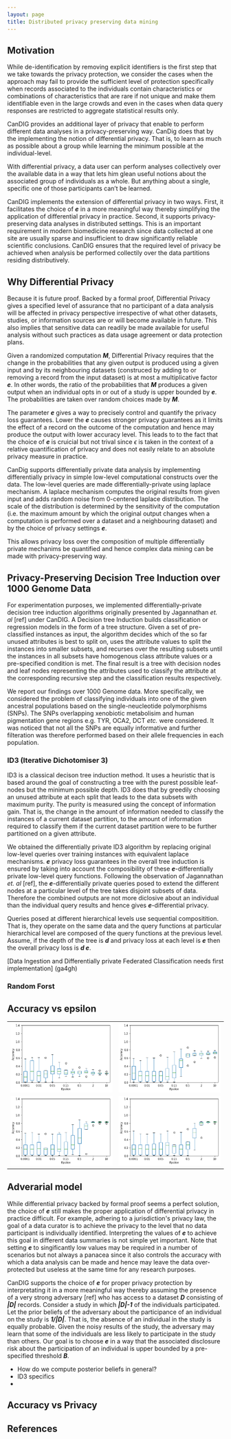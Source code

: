 ```yaml
---
layout: page
title: Distributed privacy preserving data mining
---
```





## Motivation
While de-identification by removing explicit identifiers is the first step that we take towards the privacy protection, we consider the cases when the approach may fail to provide the sufficient level of protection specifically when records associated to the individuals contain characteristics or combinations of characteristics that are rare if not unique and make them identifiable even in the large crowds and even in the cases when data query responses are restricted to aggregate statistical results only.

CanDIG provides an additional layer of privacy that enable to perform different data analyses in a privacy-preserving way. CanDig does that by the implementing the notion of differential privacy. That is, to learn as much as possible about a group while learning the minimum possible at the individual-level. 

With differential privacy, a data user can perform analyses collectively over the available data in a way that lets him glean useful notions about the associated group of individuals as a whole. But anything about a single, specific one of those participants can’t be learned.

CanDIG implements the extension of differential privacy in two ways. First, it facilitates the choice of **_e_** in a more meaningful way thereby simplifying the application of differential privacy in practice. Second, it supports privacy-preserving data analyses in distributed settings. This is an important requirement in modern biomedicine research since data collected at one site are usually sparse and insufficient to draw significantly reliable scientific conclusions. CanDIG ensures that the required level of privacy be achieved when analysis be performed collectily over the data partitions residing distributively.   

## Why Differential Privacy
Because it is future proof. Backed by a formal proof, Differential Privacy gives a specified level of assurance that no participant of a data analysis will be affected in privacy perspective irrespective of what other datasets, studies, or information sources are or will become available in future. This also implies that sensitive data can readily be made available for useful analysis without such practices as data usage agreement or data protection plans.      

Given a randomized computation **_M_**, Differential Privacy requires that the change in the probabilities that any given output is produced using a given input and by its neighbouring datasets (construced by adding to or removing a record from the input dataset) is at most a multiplicative factor **_e_**. In other words, the ratio of the probabilities that **_M_** produces a given output when an individual opts in or out of a study is upper bounded by **_e_**. The probabilities are taken over random choices made by **_M_**. 

The parameter **_e_** gives a way to precisely control and quantify the privacy loss guarantees. Lower the **_e_** causes stronger privacy guarantees as it limits the effect of a record  on the outcome of the computation and hence may produce the output with lower accuracy level. This leads to to the fact that the choice of **_e_** is cruicial but not trival since $\epsilon$ is taken in the context of a relative quantification of privacy and does not easily relate to an absolute privacy measure in practice. 

CanDig supports differentially private data analysis by implementing differentially privacy in simple low-level computational constructs over the data. The low-level queries are made differentially-private using laplace mechanism. A laplace mechanism computes the original results from given input and adds random noise from 0-centered laplace distribution. The scale of the distribution is determined by the sensitivity of the computation (i.e. the maximum amount by which the original output changes when a computation is performed over a dataset and a neighbouring dataset) and by the choice of privacy settings **_e_**.    

This allows privacy loss over the composition of multiple differentially private mechanims be quantified and hence complex data mining can be made with privacy-preserving way. 

## Privacy-Preserving Decision Tree Induction over 1000 Genome Data
For experimentation purposes, we implemented differentially-private decision tree induction algorithms originally presented by Jagannathan _et. al_ [ref] under CanDIG. A Decision tree Induction builds classification or regression models in the form of a tree structure. Given a set of pre-classified instances as input, the algorithm decides which of the so far unused attributes is best to split on, uses the attribute values to split the instances into smaller subsets, and recurses over the resulting subsets until the instances in all subsets have homogenous class attribute values or a pre-specified condition is met. The final result is a tree with decision nodes and leaf nodes representing the attributes used to classify the attribute at the corresponding recursive step and the classification results respectively.

We report our findings over 1000 Genome data. More specifically, we considered the problem of classifying individuals into one of the given ancestral populations based on the single-neucleotide polymorphisms (SNPs). The SNPs overlapping xenobiotic metabolisim and human pigmentation gene regions e.g. TYR, OCA2, DCT _etc._ were considered. It was noticed that not all the SNPs are equally informative and further filteration was therefore performed based on their allele frequencies in each population.   
 
 
### ID3 (Iterative Dichotomiser 3)
ID3 is a classical decison tree induction method. It uses a heuristic that is based around the goal of constructing a tree with the purest possible leaf-nodes but the minimum possible depth. ID3 does that by greedily choosing an unused attribute at each split that leads to the data subsets with maximum purity. The purity is measured using the concept of information gain. That is, the change in the amount of information needed to classify the instances of a current dataset partition, to the amount of information required to classify them if the current dataset partition were to be further partitioned on a given attribute.

We obtained the differentially private ID3 algorithm by replacing original low-level queries over training instances with equivalent laplace mechanisms. **_e_** privacy loss guarantees in the overall tree induction is ensured by taking into account the composibility of these **_e_**-differentially private low-level query functions. Following the observation of Jagannathan _et. al_ [ref], the **_e_**-differentially private queries posed to extend the different nodes at a particular level of the tree takes disjoint subsets of data. Therefore the combined outputs are not more diclosive about an individual than the individual query results and hence gives **_e_**-differential privacy. 

Queries posed at different hierarchical levels use sequential compositition. That is, they operate on the same data and the query functions at particular hierarchical level are composed of the query functions at the previous level. Assume, if the depth of the tree is **_d_** and privacy loss at each level is **_e_** then the overall privacy loss is **_d e_**.           

[Data Ingestion and Differentially private Federated Classification needs first implementation] (ga4gh)


### Random Forst

## Accuracy vs epsilon

<table style="text-align:center">
<tr><td><img src='https://github.com/CanDIG/candig.github.io/blob/master/img/IMGs_Classification/ID3_depth10.png'>
</td><td><img src='https://github.com/CanDIG/candig.github.io/blob/master/img/IMGs_Classification/ID3_depth30.png'>
</td></tr>
<tr><td><img src='https://github.com/CanDIG/candig.github.io/blob/master/img/IMGs_Classification/ID3_depth60.png'>
</td><td><img src='https://github.com/CanDIG/candig.github.io/blob/master/img/IMGs_Classification/ID3_depth90.png'>
</td></tr>
</table>


## Adverarial model
While differential privacy backed by formal proof seems a perfect solution, the choice of **_e_** still makes the proper application of differential privacy in practice difficult. For example, adhering to a jurisdiction's privacy law, the goal of a data curator is to achieve the privacy to the level that no data participant is individually identified. Interpreting the values of  **_e_** to achieve this goal in different data summaries is not simple yet important. Note that setting **_e_** to singificantly low values may be required in a number of scenarios but not always a panacea since it also controls the accuracy with which a data analysis can be made and hence may leave the data over-protected but useless at the same time for any research purposes. 

CanDIG supports the choice of **_e_** for proper privacy protection by interpretating it in a more meaningful way thereby assuming the presence of a very strong adversary [ref] who has access to a dataset **_D_** consisting of **_|D|_** records. Consider a study in which **_|D|-1_** of the individuals participated. Let the prior beliefs of the adversary about the participance of an individual on the study is **_1/|D|_**. That is, the absence of an individual in the study is equally probable. Given the noisy results of the study, the adversary may learn that some of the individuals are less likely to participate in the study than others. Our goal is to choose **_e_** in a way that the associated disclosure risk about the participation of an individual is upper bounded by a pre-specified threshold **_B_**. 
        
- How do we compute posterior beliefs in general?
- ID3 specifics
- 

## Accuracy vs Privacy

## References
